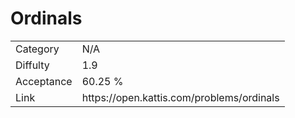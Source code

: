 # Ordinals

<table>
    <tr>
        <td>Category</td>
        <td>N/A</td>
    </tr>
    <tr>
        <td>Diffulty</td>
        <td>1.9</td>
    </tr>
    <tr>
        <td>Acceptance</td>
        <td>60.25 %</td>
    </tr>
    <tr>
        <td>Link</td>
        <td>https://open.kattis.com/problems/ordinals</td>
    </tr>
</table>